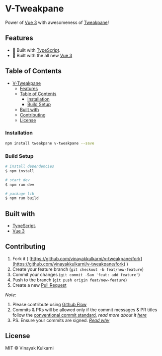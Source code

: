 # V-Tweakpane

Power of [Vue 3](https://v3.vuejs.org) with awesomeness of [Tweakpane](https://cocopon.github.io/tweakpane/)!

## Features

- 💪 Built with [TypeScript](https://www.typescriptlang.org/).
- 🌠 Built with the all new [Vue 3](https://v3.vuejs.org/)


## Table of Contents

- [V-Tweakpane](#v-tweakpane)
  - [Features](#features)
  - [Table of Contents](#table-of-contents)
    - [Installation](#installation)
    - [Build Setup](#build-setup)
  - [Built with](#built-with)
  - [Contributing](#contributing)
  - [License](#license)

### Installation

```sh
npm install tweakpane v-tweakpane --save
```
### Build Setup

``` bash
# install dependencies
$ npm install

# start dev
$ npm run dev

# package lib
$ npm run build
```

## Built with

- [TypeScript](https://www.typescriptlang.org/).
- [Vue 3](https://v3.vuejs.org)

## Contributing 

1. Fork it ( [https://github.com/vinayakkulkarni/v-tweakpane/fork](https://github.com/vinayakkulkarni/v-tweakpane/fork) )
2. Create your feature branch (`git checkout -b feat/new-feature`)
3. Commit your changes (`git commit -Sam 'feat: add feature'`)
4. Push to the branch (`git push origin feat/new-feature`)
5. Create a new [Pull Request](https://github.com/vinayakkulkarni/v-tweakpane/compare)

_Note_: 
1. Please contribute using [Github Flow](https://guides.github.com/introduction/flow/)
2. Commits & PRs will be allowed only if the commit messages & PR titles follow the [conventional commit standard](https://www.conventionalcommits.org/), _read more about it [here](https://github.com/conventional-changelog/commitlint/tree/master/%40commitlint/config-conventional#type-enum)_
3. PS. Ensure your commits are signed. _[Read why](https://withblue.ink/2020/05/17/how-and-why-to-sign-git-commits.html)_


## License

MIT &copy; Vinayak Kulkarni